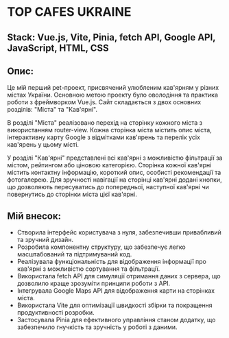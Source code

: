 # TOP CAFES UKRAINE

## Stack: Vue.js, Vite, Pinia, fetch API, Google API, JavaScript, HTML, CSS

## Опис:
Це мій перший pet-проект, присвячений улюбленим кав'ярням у різних містах України. Основною метою проекту було оволодіння та практика роботи з фреймворком Vue.js. 
Сайт складається з двох основних розділів: "Міста" та "Кав'ярні". 

В розділі "Міста" реалізовано перехід на сторінку кожного міста з використанням router-view. Кожна сторінка міста містить опис міста, інтерактивну карту Google з відмітками кав'ярень та перелік усіх кав'ярень у цьому місті. 

У розділі "Кав'ярні" представлені всі кав'ярні з можливістю фільтрації за містом, рейтингом або ціновою категорією. 
Сторінка кожної кав'ярні містить контактну інформацію, короткий опис, особисті рекомендації та фотогалерею. Для зручності навігації на сторінці кав'ярні додані кнопки, що дозволяють пересуватись до попередньої, наступної кав'ярні чи повернутись до сторінки міста цієї кав'ярні.



## Мій внесок:

- Створила інтерфейс користувача з нуля, забезпечивши привабливий та зручний дизайн.
- Розробила компонентну структуру, що забезпечує легко масштабований та підтримуваний код.
- Реалізувала функціональність для відображення інформації про кав'ярні з можливістю сортування та фільтрації.
- Використала fetch API для симуляції отримання даних з сервера, що дозволило краще зрозуміти принципи роботи з API.
- Інтегрувала Google Maps API для відображення карти на сторінках міста.
- Використала Vite для оптимізації швидкості збірки та покращення продуктивності розробки.
- Застосувала Pinia для ефективного управління станом додатку, що забезпечило гнучкість та зручність у роботі з даними.
